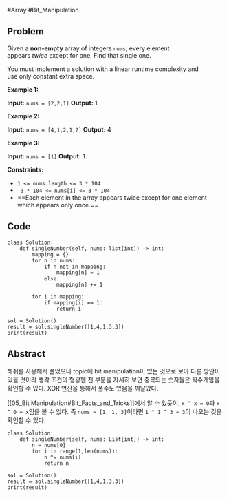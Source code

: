 #Array #Bit_Manipulation
## Problem
Given a **non-empty** array of integers `nums`, every element appears _twice_ except for one. Find that single one.

You must implement a solution with a linear runtime complexity and use only constant extra space.

**Example 1:**

**Input:** `nums = [2,2,1]`
**Output:** 1

**Example 2:**

**Input:** `nums = [4,1,2,1,2]`
**Output:** 4

**Example 3:**

**Input:** `nums = [1]`
**Output:** 1

**Constraints:**

- `1 <= nums.length <= 3 * 104`
- `-3 * 104 <= nums[i] <= 3 * 104`
- ==Each element in the array appears twice except for one element which appears only once.==
## Code
```run-python
class Solution:
    def singleNumber(self, nums: list[int]) -> int:
        mapping = {}
        for n in nums:
            if n not in mapping:
                mapping[n] = 1
            else:
                mapping[n] += 1
        
        for i in mapping:
            if mapping[i] == 1:
                return i

sol = Solution()
result = sol.singleNumber([1,4,1,3,3])
print(result)
```
## Abstract
해쉬를 사용해서 풀었으나 topic에 bit manipulation이 있는 것으로 보아 다른 방안이 있을 것이라 생각
조건의 형광펜 친 부분을 자세히 보면 중복되는 숫자들은 짝수개임을 확인할 수 있다.
XOR 연산을 통해서 풀수도 있음을 깨달았다.

[[05_Bit Manipulation#Bit_Facts_and_Tricks]]에서 알 수 있듯이, `x ^ x = 0`과 `x ^ 0 = x`임을 볼 수 있다.
즉 `nums = [1, 1, 3]`이라면 `1 ^ 1 ^ 3 = 3`이 나오는 것을 확인할 수 있다.

```run-python
class Solution:     
	def singleNumber(self, nums: List[int]) -> int:         
		n = nums[0]         
		for i in range(1,len(nums)):             
			n ^= nums[i]         
			return n

sol = Solution() 
result = sol.singleNumber([1,4,1,3,3]) 
print(result)
```

